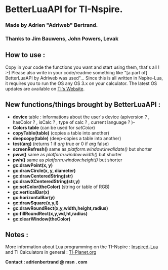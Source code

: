 # BetterLuaAPI for TI-Nspire.

### Made by Adrien "Adriweb" Bertrand.
### Thanks to Jim Bauwens, John Powers, Levak

## How to use :
Copy in your code the functions you want and start using them, that's all ! :-)
Please also write in your code/readme something like "[a part of] BetterLuaAPI by Adriweb was used"...
Since this is all written in Nspire-Lua, it requires you to run the OS any OS 3.x on your calculator. 
The latest OS updates are available on [TI's Website](http://education.ti.com).

## New functions/things brought by BetterLuaAPI :
* __device__ table : informations about the user's device (apiversion ? , hasColor ? , isCalc ? , type of calc ? , current language ? )-
* __Colors table__ (can be used for _setColor_)
* __copyTable(table)__ (copies a table into another)
* __deepcopy(table)__ (deep-copies a table into another)
* __test(arg)__ (returns 1 if _arg_ true or 0 if _arg_ false)
* __screenRefresh()__ same as _platform.window:invalidate()_ but shorter
* __pww()__ same as _platform.window:width()_ but shorter
* __pwh()__ same as _platform.window:height()_ but shorter
* __gc:drawPoint(x, y)__ 
* __gc:drawCircle(x, y, diameter)__ 
* __gc:drawCenteredString(str)__ 
* __gc:drawXCenteredString(str,y)__ 
* __gc:setColor(theColor)__ (string or table of RGB)
* __gc:verticalBar(x)__ 
* __gc:horizontalBar(y)__ 
* __gc:drawSquare(x,y,l)__ 
* __gc:drawRoundRect(x,y,width,height,radius)__ 
* __gc:fillRoundRect(x,y,wd,ht,radius)__ 
* __gc:clearWindow(theColor)__ 


## Notes :
More information about Lua programming on the TI-Nspire : [Inspired-Lua](http://www.inspired-lua.org) and TI Calculators in general : [TI-Planet.org](http://tiplanet.org)


__Contact : adrienbertrand @ msn . com__
